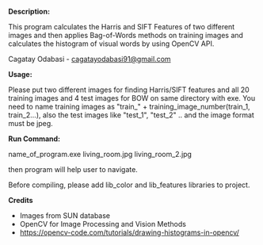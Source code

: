 
**Description:**

This program calculates the Harris and SIFT Features of two different images and then applies Bag-of-Words methods on training images and
calculates the histogram of visual words by using OpenCV API.

Cagatay Odabasi - cagatayodabasi91@gmail.com

**Usage:**

Please put two different images for finding Harris/SIFT features and all 20 training images and 4 test images for BOW on same directory
with exe.
You need to name training images as "train_" + training_image_number(train_1, train_2...), also the test images like "test_1", "test_2" ..
and the image format must be jpeg.

**Run Command:**

name_of_program.exe living_room.jpg living_room_2.jpg

then program will help user to navigate.

Before compiling, please add lib_color and lib_features libraries to project.

**Credits**

- Images from SUN database
- OpenCV for Image Processing and Vision Methods
- https://opencv-code.com/tutorials/drawing-histograms-in-opencv/
